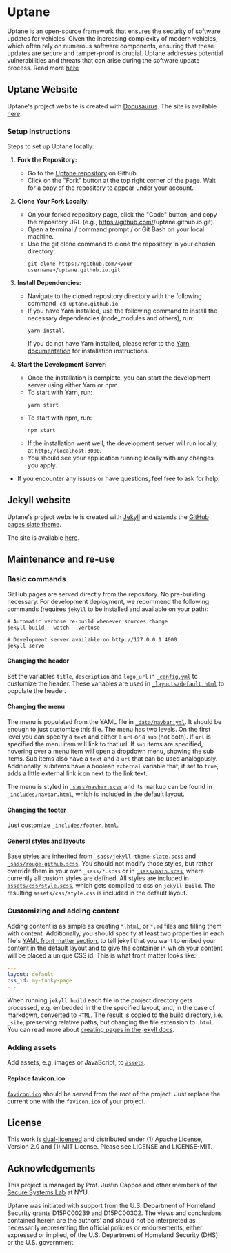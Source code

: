 # Uptane
Uptane is an open-source framework that ensures the security of software updates for vehicles. 
Given the increasing complexity of modern vehicles, which often rely on numerous software components, 
ensuring that these updates are secure and tamper-proof is crucial. 
Uptane addresses potential vulnerabilities and threats that can arise during the software update process.
Read more [here](https://uptane.github.io/docs/learn-more/getting-started)

## Uptane Website
Uptane's project website is created with [Docusaurus](https://docusaurus.io/). The site is available [here](https://uptane.github.io/).

### Setup Instructions

Steps to set up Uptane locally:

1. **Fork the Repository:**  
   - Go to the [Uptane repository](https://github.com/uptane/uptane.github.io) on Github.
   - Click on the "Fork" button at the top right corner of the page. Wait for a copy of the repository to appear under your account.

2. **Clone Your Fork Locally:** 
   - On your forked repository page, click the "Code" button, and copy the repository URL (e.g., https://github.com/<your-username>/uptane.github.io.git).  
   - Open a terminal / command prompt / or Git Bash on your local machine.
   - Use the git clone command to clone the repository in your chosen directory: 
     ```
     git clone https://github.com/<your-username>/uptane.github.io.git
     ```

3. **Install Dependencies:**  
   - Navigate to the cloned repository directory with the following command:
     ```cd uptane.github.io``` 
   - If you have Yarn installed, use the following command to install the necessary dependencies (node_modules and others), run:
     ```
     yarn install
     ```
     If you do not have Yarn installed, please refer to the [Yarn documentation](https://classic.yarnpkg.com/en/docs) for installation instructions.

4. **Start the Development Server:**  
   - Once the installation is complete, you can start the development server using either Yarn or npm.
   - To start with Yarn, run:
     ```
     yarn start
     ```
   - To start with npm, run:
     ```
     npm start
     ```
   - If the installation went well, the development server will run locally, at ```http://localhost:3000```.
   - You should see your application running locally with any changes you apply.


- If you encounter any issues or have questions, feel free to ask for help.




## Jekyll website

Uptane's project website is created with [Jekyll](https://jekyllrb.com) and extends
the [GitHub pages slate theme](https://github.com/pages-themes/slate).

The site is available [here](https://uptane.github.io/).

## Maintenance and re-use

### Basic commands
GitHub pages are served directly from the repository. No pre-building necessary.
For development deployment, we recommend the following commands (requires
`jekyll` to be installed and available on your path):

```shell
# Automatic verbose re-build whenever sources change
jekyll build --watch --verbose

# Development server available on http://127.0.0.1:4000
jekyll serve
```

#### Changing the header
Set the variables `title`, `description` and `logo_url`  in
[`_config.yml`](_config.yml) to customize the header. These variables are used
in [`_layouts/default.html`](_layouts/default.html) to populate the header.

#### Changing the menu
The menu is populated from the YAML file in
[`_data/navbar.yml`](_data/navbar.yml). It should be enough to just customize
this file. The menu has two levels. On the first level you can specify a `text`
and either a `url` or a `sub` (not both). If `url` is specified the menu item
will link to that url. If `sub` items are specified, hovering over a menu item
will open a dropdown menu, showing the sub items.
Sub items also have a `text` and a `url` that can be used analogously.
Additionally, subitems have a boolean `external` variable that, if set to
`true`, adds a little external link icon next to the link text.

The menu is styled in [`_sass/navbar.scss`](_sass/navbar.scss) and its markup
can be found in [`_includes/navbar.html`](_includes/navbar.html), which is
included in the default layout.

#### Changing the footer
Just customize [`_includes/footer.html`](_includes/footer.html).

#### General styles and layouts
Base styles are inherited from
[`_sass/jekyll-theme-slate.scss`](_sass/jekyll-theme-slate.scss) and
[`_sass/rouge-github.scss`](_sass/rouge-github.scss). You should not modify
those styles, but rather override them in your own `_sass/*.scss` or
in [`_sass/main.scss`](_sass/main.scss), where currently all custom styles
are defined. All styles are included in
[`assets/css/style.scss`](assets/css/style.scss), which gets compiled to css on
`jekyll build`. The resulting `assets/css/style.css` is included in the default
layout.


### Customizing and adding content
Adding content is as simple as creating `*.html`, or `*.md` files and filling
them with content.
Additionally, you should specify at least two properties in each file's [YAML
front matter section](https://jekyllrb.com/docs/frontmatter/), to tell jekyll
that you want to embed your content in the default layout and to give the
container in which your content will be placed a unique CSS id. This is what
front matter looks like:
```yaml
---
layout: default
css_id: my-funky-page
---
```

When running `jekyll build` each file in the project directory gets processed,
e.g. embedded in the the specified layout, and, in the case of markdown,
converted to `HTML`. The result is copied to the build directory, i.e. `_site`,
preserving relative paths, but changing the file extension to `.html`.
You can read more about [creating pages in the jekyll
docs](https://jekyllrb.com/docs/pages/).

### Adding assets
Add assets, e.g. images or JavaScript, to [`assets`](assets).

#### Replace favicon.ico
[`favicon.ico`](favicon.ico) should be served from the root of the project.
Just replace the current one with the `favicon.ico` of your project.



## License
This work is [dual-licensed](https://en.wikipedia.org/wiki/Multi-licensing) and
distributed under (1) Apache License, Version 2.0 and (1) MIT License.  Please
see LICENSE and LICENSE-MIT.

## Acknowledgements
This project is managed by Prof. Justin Cappos and other members of the [Secure
Systems Lab](https://ssl.engineering.nyu.edu/) at NYU.

Uptane was initiated with support from the U.S. Department of Homeland Security grants D15PC00239 and
D15PC00302. The views and conclusions contained herein are the authors’ and should
not be interpreted as necessarily representing the official policies or endorsements,
either expressed or implied, of the U.S. Department of Homeland Security (DHS)
or the U.S. government.
